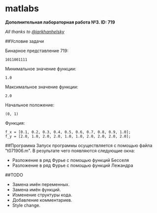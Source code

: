 # matlabs
**Дополнительная лабораторная работа №3. ID: 719**

*All thanks to [@iarkhanhelsky](https://github.com/iarkhanhelsky)*

##Условие задачи

Бинарное представление 719:
```
1011001111
```
Минимальное значение функции: 
```
1.0
```
Максимальное значение функции: 
```
2.0
```
Начальное положение: 
```
(0, 1)
```
Функция: 
```
f_x = [0.1, 0.2, 0.3, 0.4, 0.5, 0.6, 0.7, 0.8, 0.9, 1.0];
f_y = [2.0, 1.0, 2.0, 2.0, 1.0, 1.0, 2.0, 2.0, 2.0, 2.0]; 
```

##Программа
Запуск программы осуществляется с помощью файла "t071906.m". В результате чего появляются следующие окна:
* Разложение в ряд Фурье с помощью функций Бесселя
* Разложение в ряд Фурье с помощью функций Лежандра

##TODO
- Замена имён переменных.
- Замена имён функций.
- Изменение структуры кода.
- Добавление комментариев.
- Style change.
